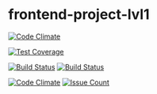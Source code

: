 # frontend-project-lvl1
[![Code Climate](https://codeclimate.com/github/codeclimate/codeclimate/badges/gpa.svg)](https://codeclimate.com/github/codeclimate/codeclimate)

[![Test Coverage](https://api.codeclimate.com/v1/badges/a99a88d28ad37a79dbf6/test_coverage)](https://codeclimate.com/github/codeclimate/codeclimate/test_coverage)









[![Build Status](https://travis-ci.org/PinokPodZadok/frontend-project-lvl1.svg?branch=master)](https://travis-ci.org/PinokPodZadok/frontend-project-lvl1)
[![Build Status](https://travis-ci.org/hexlet-boilerplates/nodejs-package.svg?branch=master)](https://travis-ci.org/hexlet-boilerplates/nodejs-package)

[![Code Climate](https://codeclimate.com/github/hexlet-boilerplates/javascript-package/badges/gpa.svg)](https://codeclimate.com/github/hexlet-boilerplates/javascript-package)
[![Issue Count](https://codeclimate.com/github/hexlet-boilerplates/javascript-package/badges/issue_count.svg)](https://codeclimate.com/github/hexlet-boilerplates/javascript-package)

